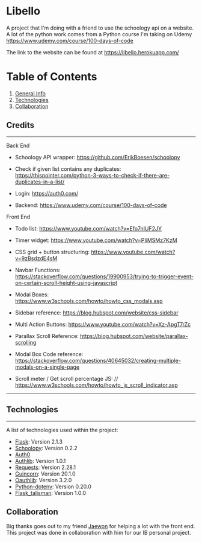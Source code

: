 

# Libello
A project that I'm doing with a friend to use the schoology api on a website. A lot of the python work comes from a Python course I'm taking on Udemy  https://www.udemy.com/course/100-days-of-code

The link to the website can be found at https://libello.herokuapp.com/


# Table of Contents
1. [General Info](#libello)
2. [Technologies](#technologies)
4. [Collaboration](#collaboration)



## Credits 
***

Back End

* Schoology API wrapper: https://github.com/ErikBoesen/schoolopy

* Check if given list contains any duplicates: https://thispointer.com/python-3-ways-to-check-if-there-are-duplicates-in-a-list/

* Login: https://auth0.com/

* Backend: https://www.udemy.com/course/100-days-of-code


Front End

* Todo list: https://www.youtube.com/watch?v=Efo7nIUF2JY

* Timer widget: https://www.youtube.com/watch?v=PIiMSMz7KzM 

* CSS grid + button structuring: https://www.youtube.com/watch?v=9zBsdzdE4sM 

* Navbar Functions: https://stackoverflow.com/questions/19900953/trying-to-trigger-event-on-certain-scroll-height-using-javascript

* Modal Boxes: https://www.w3schools.com/howto/howto_css_modals.asp

* Sidebar reference: https://blog.hubspot.com/website/css-sidebar

* Multi Action Buttons: https://www.youtube.com/watch?v=Xz-ApgT7rZc

* Parallax Scroll Reference: https://blog.hubspot.com/website/parallax-scrolling

* Modal Box Code reference: https://stackoverflow.com/questions/40645032/creating-multiple-modals-on-a-single-page

* Scroll meter / Get scroll percentage JS: // https://www.w3schools.com/howto/howto_js_scroll_indicator.asp


***




## Technologies
***
A list of technologies used within the project:
* [Flask](https://flask.palletsprojects.com/en/2.2.x/): Version 2.1.3
* [Schoolopy](https://github.com/ErikBoesen/schoolopy): Version 0.2.2
* [Auth0](https://auth0.com/)
* [Authlib](https://docs.authlib.org/en/latest/): Version 1.0.1
* [Requests](https://pypi.org/project/requests/): Version 2.28.1
* [Guincorn](https://gunicorn.org/): Version 20.1.0
* [Oauthlib](https://github.com/oauthlib/oauthlib): Version 3.2.0
* [Python-dotenv](https://pypi.org/project/python-dotenv/): Version 0.20.0
* [Flask_talisman](https://pypi.org/project/flask-talisman/): Version 1.0.0

## Collaboration

Big thanks goes out to my friend [Jaewon](https://github.com/keifnao) for helping a lot with the front end. This project was done in collaboration with him for our IB personal project.
